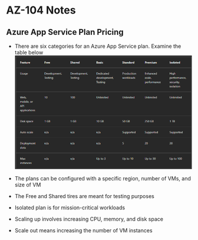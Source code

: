 # AZ-104 Notes
## Azure App Service Plan Pricing
- There are six categories for an Azure App Service plan. Examine the table below
	<br/>
![Screenshot 2024-04-22 182227.png](../_resources/Screenshot%202024-04-22%20182227.png)
	<br/>

- The plans can be configured with a specific region, number of VMs, and size of VM
- The Free and Shared tires are meant for testing purposes
- Isolated plan is for mission-critical workloads
- Scaling up involves increasing CPU, memory, and disk space
- Scale out means increasing the number of VM instances 